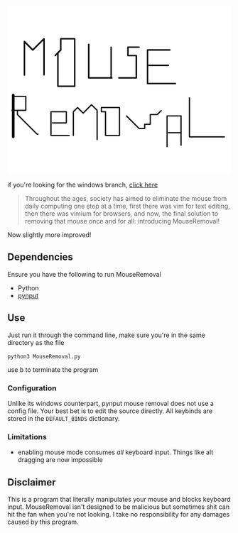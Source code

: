![logo](logo.png)

if you're looking for the windows branch, [click here](https://github.com/peipacut/MouseRemoval/tree/main)

> Throughout the ages, society has aimed to eliminate the mouse from daily computing one step at a time, first there was vim for text editing, then there was vimium for browsers, and now, the final solution to removing that mouse once and for all: introducing MouseRemoval!

Now slightly more improved!

## Dependencies
Ensure you have the following to run MouseRemoval
- Python 
- [pynput](https://pypi.org/project/pynput/)

## Use
Just run it through the command line, make sure you're in the same directory as the file
```
python3 MouseRemoval.py
```
use <kbd>b</kbd> to terminate the program

### Configuration
Unlike its windows counterpart, pynput mouse removal does not use a config file. Your best bet is to edit the source directly. All keybinds are stored in the `DEFAULT_BINDS` dictionary.

### Limitations
- enabling mouse mode consumes *all* keyboard input. Things like alt dragging are now impossible

## Disclaimer
This is a program that literally manipulates your mouse and blocks keyboard input. MouseRemoval isn't designed to be malicious but sometimes shit can hit the fan when you're not looking. I take no responsibility for any damages caused by this program.
